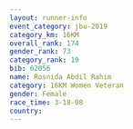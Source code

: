 ```yaml
---
layout: runner-info 
event_category: jbu-2019 
category_km: 16KM  
overall_rank: 174
gender_rank: 73
category_rank: 19
bib: 62056
name: Rosnida Abdil Rahim
category: 16KM Women Veteran
gender: Female
race_time: 3-18-08
country: 
---
```

